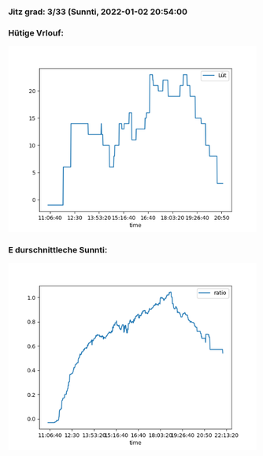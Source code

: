 ### Jitz grad: 3/33 (Sunnti, 2022-01-02 20:54:00

### Hütige Vrlouf:
![Graph](Today.png)

### E durschnittleche Sunnti:
![Graph](Sunnti.png)